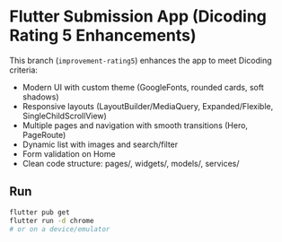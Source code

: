 # Flutter Submission App (Dicoding Rating 5 Enhancements)

This branch (`improvement-rating5`) enhances the app to meet Dicoding criteria:

- Modern UI with custom theme (GoogleFonts, rounded cards, soft shadows)
- Responsive layouts (LayoutBuilder/MediaQuery, Expanded/Flexible, SingleChildScrollView)
- Multiple pages and navigation with smooth transitions (Hero, PageRoute)
- Dynamic list with images and search/filter
- Form validation on Home
- Clean code structure: pages/, widgets/, models/, services/

## Run
```bash
flutter pub get
flutter run -d chrome
# or on a device/emulator
```

